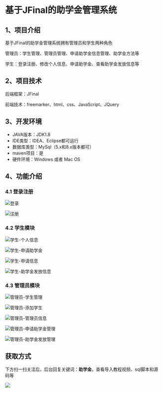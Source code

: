 # 基于JFinal的助学金管理系统

## 1、项目介绍

基于JFinal的助学金管理系统拥有管理员和学生两种角色

管理员：学生管理、管理员管理、申请助学金信息管理、助学金方法等

学生：登录注册、修改个人信息、申请助学金、查看助学金发放信息等


## 2、项目技术

后端框架：JFinal

前端技术：freemarker、html、css、JavaScript、JQuery

## 3、开发环境

- JAVA版本：JDK1.8
- IDE类型：IDEA、Eclipse都可运行
- 数据库类型：MySql（5.x和8.x版本都可） 
- maven项目：是
- 硬件环境：Windows 或者 Mac OS


## 4、功能介绍

### 4.1 登录注册

![登录](https://www.codeshop.fun/Typora-Images/202208101108432.jpg)

![注册](https://www.codeshop.fun/Typora-Images/202208101108131.jpg)

### 4.2 学生模块

![学生-个人信息](https://www.codeshop.fun/Typora-Images/202208101108962.jpg)

![学生-申请助学金](https://www.codeshop.fun/Typora-Images/202208101108632.jpg)

![学生-申请信息](https://www.codeshop.fun/Typora-Images/202208101108058.jpg)

![学生-助学金发放信息](https://www.codeshop.fun/Typora-Images/202208101108080.jpg)

### 4.3 管理员模块

![管理员-学生管理](https://www.codeshop.fun/Typora-Images/202208101108315.jpg)

![管理员-添加学生](https://www.codeshop.fun/Typora-Images/202208101108564.jpg)

![管理员-管理员信息](https://www.codeshop.fun/Typora-Images/202208101108092.jpg)

![管理员-申请助学金管理](https://www.codeshop.fun/Typora-Images/202208101108237.jpg)

![管理员-助学金发放管理](https://www.codeshop.fun/Typora-Images/202208101109719.jpg)

## 获取方式

下方扫一扫关注后，后台回复关键词：**助学金**，查看导入教程视频、sql脚本和源码等

 ![](https://www.codeshop.fun/Typora-Images/202205281253739.png)
